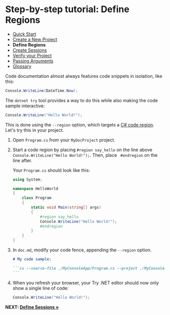# Step-by-step tutorial: Define Regions

- [Quick Start](./QuickStart.md)
- [Create a New Project](./NewProject.md)
- **Define Regions**
- [Create Sessions](./Sessions.md)
- [Verify your Project](./Verify.md)
- [Passing Arguments](./PassingArgs.md)
- [Glossary](./Glossary.md)

Code documentation almost always features code snippets in isolation, like this:

```cs 
Console.WriteLine(DateTime.Now);
```

The `dotnet try` tool provides a way to do this while also making the code sample interactive:

```cs --source-file ./Snippets/Program.cs --region run1 --project ./Snippets/Snippets.csproj
Console.WriteLine("Hello World!");
```

This is done using the `--region` option, which targets a [C# code region](https://docs.microsoft.com/en-us/dotnet/csharp/language-reference/preprocessor-directives/preprocessor-region). Let's try this in your project.


1. Open `Program.cs` from your `MyDocProject` project.

2. Start a code region by placing `#region say_hello` on the line above `Console.WriteLine("Hello World!");`. Then, place ` #endregion` on the line after.

    Your `Program.cs` should look like this:

    ```cs
    using System;

    namespace HelloWorld
    {
        class Program
        {
            static void Main(string[] args)
            {
                #region say_hello
                Console.WriteLine("Hello World!");
                #endregion
            }
        }
    }
    ```

3. In `doc.md`, modify your code fence, appending the `--region` option.

    ````markdown
    # My code sample:

    ```cs --source-file ./MyConsoleApp/Program.cs --project ./MyConsoleApp/MyConsoleApp.csproj --region say_hello
    ```
    ````

4. When you refresh your browser, your Try .NET editor should now only show a single line of code: 

    ```cs
    Console.WriteLine("Hello World!");
    ```

**NEXT: [Define Sessions &raquo;](./Sessions.md)**
